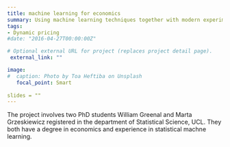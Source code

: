 ```yaml
---
title: machine learning for economics
summary: Using machine learning techniques together with modern experimentation strategies to model dynamic optimisation problems as faced by agents in economic models.
tags:
- Dynamic pricing
#date: "2016-04-27T00:00:00Z"

# Optional external URL for project (replaces project detail page).
 external_link: ""

image:
#  caption: Photo by Toa Heftiba on Unsplash
   focal_point: Smart
   
slides = ""   
---
```

The project involves two PhD students William Greenal and Marta Grzeskiewicz registered in the department of Statistical Science, UCL.  They both have a degree in economics and experience in statistical machne learning. 